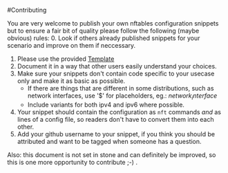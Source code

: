 #Contributing

You are very welcome to publish your own nftables configuration snippets 
   but to ensure a fair bit of quality please follow the following 
   (maybe obvious) rules:
0. Look if others already published snippets for your scenario and 
   improve on them if neccessary.
1. Please use the provided [Template](TEMPLATE.md)
2. Document it in a way that other users easily understand your choices.
3. Make sure your snippets don't contain code specific to your usecase 
   only and make it as basic as possible.
   - If there are things that are different in some distributions, such 
      as network interfaces, use '$' for placeholders, eg.: $network_interface$
   - Include variants for both ipv4 and ipv6 where possible.
4. Your snippet should contain the configuration as `nft` commands _and_ 
   as lines of a config file, so readers don't have to convert them into 
   each other.
5. Add your github username to your snippet, if you think you should be 
   attributed and want to be tagged when someone has a question.

Also: this document is not set in stone and can definitely be improved, so this is one more opportunity to contribute ;-) .
